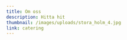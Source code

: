 ```yaml
---
title: Om oss
description: Hitta hit
thumbnail: /images/uploads/stora_holm_4.jpg
link: catering
---
```

